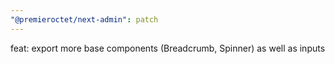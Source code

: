 ```yaml
---
"@premieroctet/next-admin": patch
---
```


feat: export more base components (Breadcrumb, Spinner) as well as inputs
